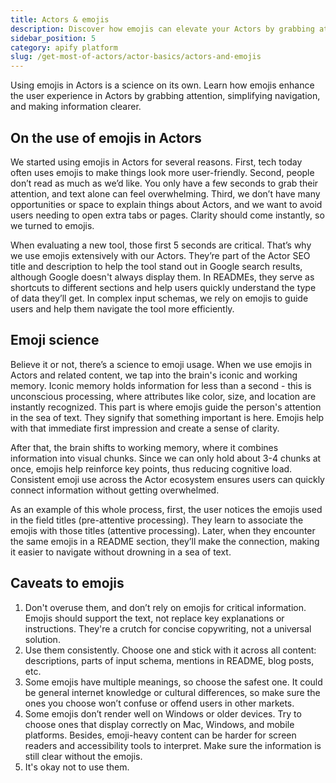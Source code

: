 ```yaml
---
title: Actors & emojis
description: Discover how emojis can elevate your Actors by grabbing attention, simplifying navigation, and enhancing clarity. Improve user experience and engagement on Apify Store.
sidebar_position: 5
category: apify platform
slug: /get-most-of-actors/actor-basics/actors-and-emojis
---
```


Using emojis in Actors is a science on its own. Learn how emojis enhance the user experience in Actors by grabbing attention, simplifying navigation, and making information clearer.

## On the use of emojis in Actors

We started using emojis in Actors for several reasons. First, tech today often uses emojis to make things look more user-friendly. Second, people don’t read as much as we’d like. You only have a few seconds to grab their attention, and text alone can feel overwhelming. Third, we don’t have many opportunities or space to explain things about Actors, and we want to avoid users needing to open extra tabs or pages. Clarity should come instantly, so we turned to emojis.

When evaluating a new tool, those first 5 seconds are critical. That’s why we use emojis extensively with our Actors. They’re part of the Actor SEO title and description to help the tool stand out in Google search results, although Google doesn't always display them. In READMEs, they serve as shortcuts to different sections and help users quickly understand the type of data they’ll get. In complex input schemas, we rely on emojis to guide users and help them navigate the tool more efficiently.

## Emoji science

Believe it or not, there’s a science to emoji usage. When we use emojis in Actors and related content, we tap into the brain's iconic and working memory. Iconic memory holds information for less than a second - this is unconscious processing, where attributes like color, size, and location are instantly recognized. This part is where emojis guide the person's attention in the sea of text. They signify that something important is here. Emojis help with that immediate first impression and create a sense of clarity.

After that, the brain shifts to working memory, where it combines information into visual chunks. Since we can only hold about 3-4 chunks at once, emojis help reinforce key points, thus reducing cognitive load. Consistent emoji use across the Actor ecosystem ensures users can quickly connect information without getting overwhelmed.

As an example of this whole process, first, the user notices the emojis used in the field titles (pre-attentive processing). They learn to associate the emojis with those titles (attentive processing). Later, when they encounter the same emojis in a README section, they’ll make the connection, making it easier to navigate without drowning in a sea of text.

## Caveats to emojis

1. Don't overuse them, and don’t rely on emojis for critical information. Emojis should support the text, not replace key explanations or instructions. They're a crutch for concise copywriting, not a universal solution.
2. Use them consistently. Choose one and stick with it across all content: descriptions, parts of input schema, mentions in README, blog posts, etc.
3. Some emojis have multiple meanings, so choose the safest one. It could be general internet knowledge or cultural differences, so make sure the ones you choose won’t confuse or offend users in other markets.
4. Some emojis don’t render well on Windows or older devices. Try to choose ones that display correctly on Mac, Windows, and mobile platforms. Besides, emoji-heavy content can be harder for screen readers and accessibility tools to interpret. Make sure the information is still clear without the emojis.
5. It's okay not to use them.
